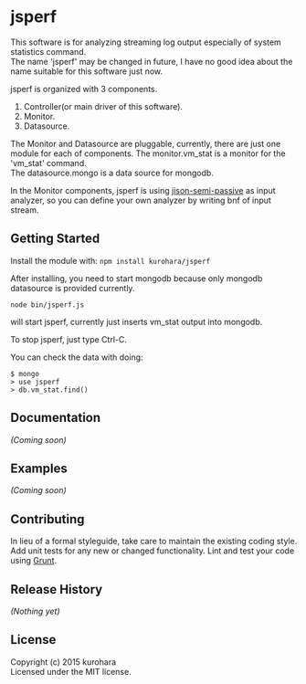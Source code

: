 # jsperf  

This software is for analyzing streaming log output especially of system statistics command.  
The name 'jsperf' may be changed in future, I have no good idea about the name suitable for this software just now.  

jsperf is organized with 3 components.  

1. Controller(or main driver of this software).  
2. Monitor.  
3. Datasource.

The Monitor and Datasource are pluggable, currently, there are just one module for each of components.
The monitor.vm_stat  is a monitor for the 'vm_stat' command.  
The datasource.mongo is a data source for mongodb.  

In the Monitor components, jsperf is using [jison-semi-passive](https://github.com/kurohara/jison-semi-passive.git) as input analyzer, so you can define your own analyzer by writing bnf of input stream.  

## Getting Started
Install the module with: `npm install kurohara/jsperf`

After installing, you need to start mongodb because only mongodb datasource is provided currently.  

`node bin/jsperf.js`

will start jsperf, currently just inserts vm_stat output into mongodb.  

To stop jsperf, just type Ctrl-C.  

You can check the data with doing:  

````
$ mongo
> use jsperf
> db.vm_stat.find()
````

## Documentation
_(Coming soon)_

## Examples
_(Coming soon)_

## Contributing
In lieu of a formal styleguide, take care to maintain the existing coding style. Add unit tests for any new or changed functionality. Lint and test your code using [Grunt](http://gruntjs.com/).

## Release History
_(Nothing yet)_

## License
Copyright (c) 2015 kurohara  
Licensed under the MIT license.
